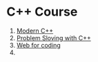 # C++ Course
1. [Modern C++](https://github.com/Mohammed-3tef/Computer_Science_Books/blob/main/Modern%20C%2B%2B%20For%20Absolute%20Beginners.pdf)
2. [Problem Sloving with C++]([https://github.com/Mohammed-3tef/Computer_Science_Books/tree/main](https://github.com/Mohammed-3tef/Computer_Science_Books/blob/main/Problem%20Solving%20with%20C%2B%2B%2C%2010th%20Edition.pdf))
3. [Web for coding](https://www.w3schools.com/cpp/default.asp)
4. 
